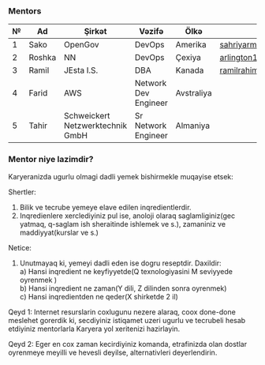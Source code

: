 ### Mentors

|№| Ad | Şirkət |Vəzifə|Ölkə|Email|Linkedin|Github|Profil|
|------|-------|---------|--------|------|----|-----|-----|-----|
|1|Sako|OpenGov|DevOps|Amerika|sahriyarm@gmail.com|[linkedin](https://www.linkedin.com/in/sakom/)|[github](https://github.com/sakomws)|[Etrafli](sakom.md)|
|2|Roshka|NN|DevOps|Çexiya|arlington1985@gmail.com|[linkedin](https://www.linkedin.com/in/rovshan-musayev/)|[github](https://github.com/Arlington1985)|
|3|Ramil|JEsta I.S.|DBA|Kanada|ramilrahimov.ora@gmail.com|[linkedin](https://www.linkedin.com/in/ramilrahimov/)||
|4|Farid|AWS|Network Dev Engineer| Avstraliya||[linkedin](https://www.linkedin.com/in/farid-akhundov-34925b4b/)||
|5|Tahir|Schweickert Netzwerktechnik GmbH|Sr Network Engineer| Almaniya||[linkedin](https://www.linkedin.com/in/tahir-sultanov-17565944/)||


### Mentor niye lazimdir?

Karyeranizda ugurlu olmagi dadli yemek bishirmekle muqayise etsek:

Shertler:

1. Bilik ve tecrube yemeye elave edilen inqredientlerdir. <br />
2. Inqredienlere xerclediyiniz pul ise, anoloji olaraq saglamliginiz(gec yatmaq, q-saglam ish sheraitinde ishlemek ve s.), zamaniniz ve maddiyyat(kurslar ve s.)

Netice: 

1. Unutmayaq ki, yemeyi dadli eden ise dogru reseptdir. Daxildir: <br />
a) Hansi inqredient ne keyfiyyetde(Q texnologiyasini M seviyyede oyrenmek ) <br />
b) Hansi inqredient ne zaman(Y dili, Z dilinden sonra oyrenmek) <br />
c) Hansi inqredientden ne qeder(X shirketde 2 il)


Qeyd 1: Internet resurslarin coxlugunu nezere alaraq, coox done-done meslehet gorerdik ki, secdiyiniz istiqamet uzeri ugurlu ve tecrubeli hesab etdiyiniz mentorlarla Karyera yol xeritenizi hazirlayin.


Qeyd 2: Eger en cox zaman kecirdiyiniz komanda, etrafinizda olan dostlar oyrenmeye meyilli ve hevesli deyilse, alternativleri deyerlendirin.
